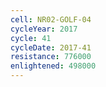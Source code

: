 ```yaml
---
cell: NR02-GOLF-04
cycleYear: 2017
cycle: 41
cycleDate: 2017-41
resistance: 776000
enlightened: 498000
---
```


